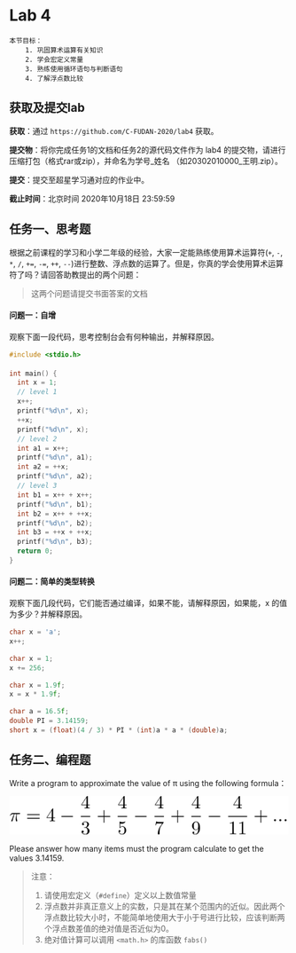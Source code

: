# Lab 4

    本节目标：
        1. 巩固算术运算有关知识
        2. 学会宏定义常量
        3. 熟练使用循环语句与判断语句
        4. 了解浮点数比较

## 获取及提交lab

**获取**：通过 `https://github.com/C-FUDAN-2020/lab4` 获取。

**提交物**：将你完成任务1的文档和任务2的源代码文件作为 lab4 的提交物，请进行压缩打包（格式rar或zip），并命名为学号_姓名 （如20302010000_王明.zip）。

**提交**：提交至超星学习通对应的作业中。

**截止时间**：北京时间 2020年10月18日 23:59:59 

## 任务一、思考题

根据之前课程的学习和小学二年级的经验，大家一定能熟练使用算术运算符(`+`, `-`, `*`, `/`, `+=`, `-=`, `++`, `--`)进行整数、浮点数的运算了。但是，你真的学会使用算术运算符了吗？请回答助教提出的两个问题：

> 这两个问题请提交书面答案的文档

#### 问题一：自增

观察下面一段代码，思考控制台会有何种输出，并解释原因。

```c
#include <stdio.h>

int main() {
  int x = 1;
  // level 1
  x++;
  printf("%d\n", x);
  ++x;
  printf("%d\n", x);
  // level 2
  int a1 = x++;
  printf("%d\n", a1);
  int a2 = ++x;
  printf("%d\n", a2);
  // level 3
  int b1 = x++ + x++;
  printf("%d\n", b1);
  int b2 = x++ + ++x;
  printf("%d\n", b2);
  int b3 = ++x + ++x;
  printf("%d\n", b3);
  return 0; 
}
```

#### 问题二：简单的类型转换

观察下面几段代码，它们能否通过编译，如果不能，请解释原因，如果能，x 的值为多少？并解释原因。

```c
char x = 'a';
x++;
```

```c
char x = 1;
x += 256;
```

```c
char x = 1.9f;
x = x * 1.9f;
```

```c
char a = 16.5f;
double PI = 3.14159;
short x = (float)(4 / 3) * PI * (int)a * a * (double)a;
```

## 任务二、编程题

Write a program to approximate the value of π using the following formula：

![avatar](./formula.svg)

Please answer how many items must the program calculate to get the values 3.14159.

> 注意：
> 1. 请使用宏定义（`#define`）定义以上数值常量
> 2. 浮点数并非真正意义上的实数，只是其在某个范围内的近似。因此两个浮点数比较大小时，不能简单地使用大于小于号进行比较，应该判断两个浮点数差值的绝对值是否近似为0。
> 3. 绝对值计算可以调用 `<math.h>` 的库函数 `fabs()`
